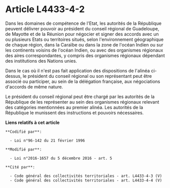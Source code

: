 # Article L4433-4-2

Dans les domaines de compétence de l'Etat, les autorités de la République peuvent délivrer pouvoir au président du conseil
régional de Guadeloupe, de Mayotte et de la Réunion pour négocier et signer des accords avec un ou plusieurs Etats ou
territoires situés, selon l'environnement géographique de chaque région, dans la Caraïbe ou dans la zone de l'océan Indien ou
sur les continents voisins de l'océan Indien, ou avec des organismes régionaux des aires correspondantes, y compris des
organismes régionaux dépendant des institutions des Nations unies. 

Dans le cas où il n'est pas fait application des dispositions de l'alinéa ci-dessus, le président du conseil régional ou son
représentant peut être associé ou participer, au sein de la délégation française, aux négociations d'accords de même nature. 

Le président du conseil régional peut être chargé par les autorités de la République de les représenter au sein des
organismes régionaux relevant des catégories mentionnées au premier alinéa. Les autorités de la République le munissent des
instructions et pouvoirs nécessaires.

**Liens relatifs à cet article**

	**Codifié par**:

	  - Loi n°96-142 du 21 février 1996

	**Modifié par**:

	  - Loi n°2016-1657 du 5 décembre 2016 - art. 5

	**Cité par**:

	  - Code général des collectivités territoriales - art. L4433-4-3 (V)
	  - Code général des collectivités territoriales - art. L4433-4-4 (V)
